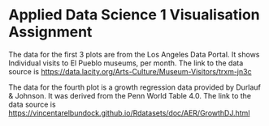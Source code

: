 # Applied Data Science 1 Visualisation Assignment

The data for the first 3 plots are from the Los Angeles Data Portal. It shows Individual visits to El Pueblo museums, per month. The link to the data source is https://data.lacity.org/Arts-Culture/Museum-Visitors/trxm-jn3c

The data for the fourth plot is a growth regression data provided by Durlauf & Johnson. It was derived from the Penn World Table 4.0. The link to the data source is https://vincentarelbundock.github.io/Rdatasets/doc/AER/GrowthDJ.html